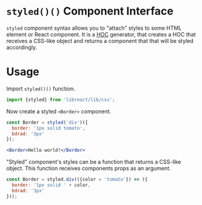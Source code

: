 # `styled()()` Component Interface

`styled` component syntax allows you to "attach" styles to some HTML element or React component. It is a [HOC](../Introduction.md#hoc) generator,
that creates a HOC that receives a CSS-like object and returns a component that that will be styled accordingly.

# Usage

Import `styled()()` function.

```js
import {styled} from 'libreact/lib/css';
```

Now create a styled `<Border>` component.

```jsx
const Border = styled('div')({
  border: '1px solid tomato',
  bdrad: '3px'
});

<Border>Hello world!</Border>
```

"Styled" component's styles can be a function that returns a CSS-like object. This function receives components props as an argument.

```jsx
const Border = styled.div(({color = 'tomato'}) => ({
  border: '1px solid ' + color,
  bdrad: '3px'
}));
```

